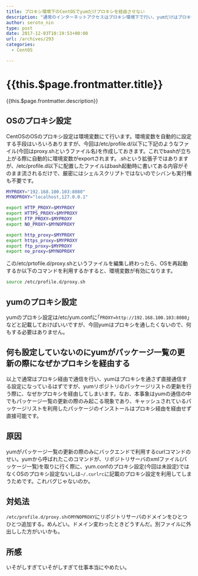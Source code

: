 ```yaml
---
title: プロキシ環境下のCentOSでyumだけプロキシを経由させない
description: "通常のインターネットアクセスはプロキシ環境下で行い、yumだけはプロキシを通さないという設定が某クラウド基盤上でサーバを構築する際に必要になりました。ちょっとはまったのでメモ。"
author: seroto_nin
type: post
date: 2017-12-03T10:19:53+00:00
url: /archives/293
categories:
  - CentOS

---
```

# {{this.$page.frontmatter.title}}

<Date/><CategoriesPerPost/>

{{this.$page.frontmatter.description}}

<!--more-->

## OSのプロキシ設定

CentOSのOSのプロキシ設定は環境変数にて行います。環境変数を自動的に設定する手段はいろいろありますが、今回は/etc/profile.d/以下に下記のようなファイル(今回はproxy.shというファイル名)を作成しておきます。これでbashが立ち上がる際に自動的に環境変数がexportされます。.shという拡張子ではありますが、/etc/profile.d以下に配置したファイルはbash起動時に書いてある内容がそのまま流されるだけで、厳密にはシェルスクリプトではないのでシバンも実行権も不要です。

```bash
MYPROXY="192.168.100.103:8080"
MYNOPROXY="localhost,127.0.0.1"

export HTTP_PROXY=$MYPROXY
export HTTPS_PROXY=$MYPROXY
export FTP_PROXY=$MYPROXY
export NO_PROXY=$MYNOPROXY

export http_proxy=$MYPROXY
export https_proxy=$MYPROXY
export ftp_proxy=$MYPROXY
export no_proxy=$MYNOPROXY
```

この/etc/prtofile.d/proxy.shというファイルを編集し終わったら、OSを再起動するか以下のコマンドを利用するかすると、環境変数が有効になります。

```bash
source /etc/profile.d/proxy.sh
```

## yumのプロキシ設定

yumのプロキシ設定は/etc/yum.confに｢`PROXY=http://192.168.100.103:8080`｣などと記載しておけばいいですが、今回yumはプロキシを通したくないので、何もする必要はありません。

## 何も設定していないのにyumがパッケージ一覧の更新の際になぜかプロキシを経由する

以上で通常はプロキシ経由で通信を行い、yumはプロキシを通さず直接通信する設定になっているはずですが、yumリポジトリのパッケージリストの更新を行う際に、なぜかプロキシを経由してしまいます。なお、本事象はyumの通信の中でもパッケージ一覧の更新の際のみ起こる現象であり、キャッシュされているパッケージリストを利用したパッケージのインストールはプロキシ経由を経由せず直接可能です。

## 原因

yumがパッケージ一覧の更新の際のみにバックエンドで利用するcurlコマンドのせい。yumから呼ばれたこのコマンドが、リポジトリサーバのxmlファイル(パッケージ一覧)を取りに行く際に、yum.confのプロキシ設定(今回は未設定)ではなくOSのプロキシ設定ないしは`~/.curlrc`に記載のプロキシ設定を利用してしまうためです。これバグじゃないのか。

## 対処法

`/etc/profile.d/proxy.shのMYNOPROXY`にリポジトリサーバのドメインをひとつひとつ追加する。めんどい。ドメイン変わったときどうすんだ。別ファイルに外出しした方がいいかも。

## 所感

いそがしすぎていそがしすぎて仕事本当にやめたい。
